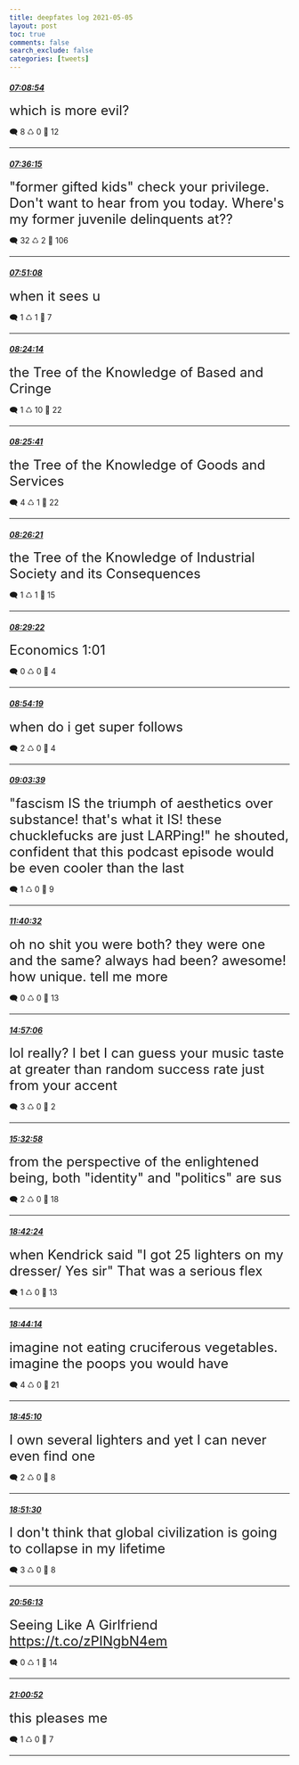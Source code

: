 ```yaml
---
title: deepfates log 2021-05-05
layout: post
toc: true
comments: false
search_exclude: false
categories: [tweets]
---
```



#### <a href = "https://twitter.com/deepfates/status/1389930102855593998">*07:08:54*</a>

<font size="5">which is more evil?</font>



🗨️ 8 ♺ 0 🤍  12   

---
    
#### <a href = "https://twitter.com/deepfates/status/1389936983900758019">*07:36:15*</a>

<font size="5">"former gifted kids" check your privilege. Don't want to hear from you today.  Where's my former juvenile delinquents at??</font>



🗨️ 32 ♺ 2 🤍  106   

---
    
#### <a href = "https://twitter.com/deepfates/status/1389940729972084741">*07:51:08*</a>

<font size="5">when it sees u</font>



🗨️ 1 ♺ 1 🤍  7   

---
    
#### <a href = "https://twitter.com/deepfates/status/1389949061202014212">*08:24:14*</a>

<font size="5">the Tree of the Knowledge of Based and Cringe</font>



🗨️ 1 ♺ 10 🤍  22   

---
    
#### <a href = "https://twitter.com/deepfates/status/1389949423082360839">*08:25:41*</a>

<font size="5">the Tree of the Knowledge of Goods and Services</font>



🗨️ 4 ♺ 1 🤍  22   

---
    
#### <a href = "https://twitter.com/deepfates/status/1389949591533998083">*08:26:21*</a>

<font size="5">the Tree of the Knowledge of Industrial Society and its Consequences</font>



🗨️ 1 ♺ 1 🤍  15   

---
    
#### <a href = "https://twitter.com/deepfates/status/1389950349574696967">*08:29:22*</a>

<font size="5">Economics 1:01</font>



🗨️ 0 ♺ 0 🤍  4   

---
    
#### <a href = "https://twitter.com/deepfates/status/1389956628863094786">*08:54:19*</a>

<font size="5">when do i get super follows</font>



🗨️ 2 ♺ 0 🤍  4   

---
    
#### <a href = "https://twitter.com/deepfates/status/1389958979900432389">*09:03:39*</a>

<font size="5">"fascism IS the triumph of aesthetics over substance! that's what it IS! these chucklefucks are just LARPing!" he shouted, confident that this podcast episode would be even cooler than the last</font>



🗨️ 1 ♺ 0 🤍  9   

---
    
#### <a href = "https://twitter.com/deepfates/status/1389998458535247874">*11:40:32*</a>

<font size="5">oh no shit you were both? they were one and the same? always had been? awesome! how unique. tell me more</font>



🗨️ 0 ♺ 0 🤍  13   

---
    
#### <a href = "https://twitter.com/deepfates/status/1390047928903864321">*14:57:06*</a>

<font size="5">lol really? I bet I can guess your music taste at greater than random success rate just from your accent</font>



🗨️ 3 ♺ 0 🤍  2   

---
    
#### <a href = "https://twitter.com/deepfates/status/1390056955067043841">*15:32:58*</a>

<font size="5">from the perspective of the enlightened being, both "identity" and "politics" are sus</font>



🗨️ 2 ♺ 0 🤍  18   

---
    
#### <a href = "https://twitter.com/deepfates/status/1390104625626292227">*18:42:24*</a>

<font size="5">when Kendrick said "I got 25 lighters on my dresser/ Yes sir" That was a serious flex</font>



🗨️ 1 ♺ 0 🤍  13   

---
    
#### <a href = "https://twitter.com/deepfates/status/1390105088467763201">*18:44:14*</a>

<font size="5">imagine not eating cruciferous vegetables. imagine the poops you would have</font>



🗨️ 4 ♺ 0 🤍  21   

---
    
#### <a href = "https://twitter.com/deepfates/status/1390105324409933825">*18:45:10*</a>

<font size="5">I own several lighters and yet I can never even find one</font>



🗨️ 2 ♺ 0 🤍  8   

---
    
#### <a href = "https://twitter.com/deepfates/status/1390106915552653313">*18:51:30*</a>

<font size="5">I don't think that global civilization is going to collapse in my lifetime</font>



🗨️ 3 ♺ 0 🤍  8   

---
    
#### <a href = "https://twitter.com/deepfates/status/1390138304603983872">*20:56:13*</a>

<font size="5">Seeing Like A Girlfriend   https://t.co/zPINgbN4em</font>



🗨️ 0 ♺ 1 🤍  14   

---
    
#### <a href = "https://twitter.com/deepfates/status/1390139472310722562">*21:00:52*</a>

<font size="5">this pleases me</font>



🗨️ 1 ♺ 0 🤍  7   

---
    
            

